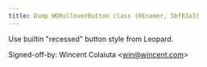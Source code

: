 ```yaml
---
title: Dump WORolloverButton class (REnamer, 5bf63a3)
---
```


Use builtin "recessed" button style from Leopard.

Signed-off-by: Wincent Colaiuta &lt;win@wincent.com&gt;
